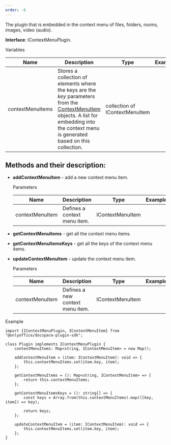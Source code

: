 ```yaml
---
order: -6
---
```



The plugin that is embedded in the context menu of files, folders, rooms, images, video (audio).

**Interface**: IContextMenuPlugin.

Variables

| Name             | Description                                                                                                                                                                                                                                                  | Type                           | Example |
| ---------------- | ------------------------------------------------------------------------------------------------------------------------------------------------------------------------------------------------------------------------------------------------------------ | ------------------------------ | ------- |
| contextMenuItems | Stores a collection of elements where the keys are the *key* parameters from the [ContextMenuItem](/docspace/pluginssdk/codingplugin/pluginitems/contextmenuitem) objects. A list for embedding into the context menu is generated based on this collection. | collection of IContextMenuItem |         |

## Methods and their description:

* **addContextMenuItem** - add a new context menu item.

  Parameters

  | Name            | Description                  | Type             | Example |
  | --------------- | ---------------------------- | ---------------- | ------- |
  | contextMenuItem | Defines a context menu item. | IContextMenuItem |         |

* **getContextMenuItems** - get all the context menu items.

* **getContextMenuItemsKeys** - get all the keys of the context menu items.

* **updateContextMenuItem** - update the context menu item.

  Parameters

  | Name            | Description                      | Type             | Example |
  | --------------- | -------------------------------- | ---------------- | ------- |
  | contextMenuItem | Defines a new context menu item. | IContextMenuItem |         |

Example

```
import {IContextMenuPlugin, IContextMenuItem} from "@onlyoffice/docspace-plugin-sdk";

class Plugin implements IContextMenuPlugin {
    contextMenuItems: Map<string, IContextMenuItem> = new Map();

    addContextMenuItem = (item: IContextMenuItem): void => {
        this.contextMenuItems.set(item.key, item);
    };

    getContextMenuItems = (): Map<string, IContextMenuItem> => {
        return this.contextMenuItems;
    };

    getContextMenuItemsKeys = (): string[] => {
        const keys = Array.from(this.contextMenuItems).map(([key, item]) => key);

        return keys;
    };

    updateContextMenuItem = (item: IContextMenuItem): void => {
        this.contextMenuItems.set(item.key, item);
    };
}
```
